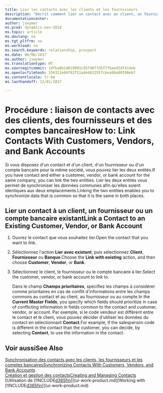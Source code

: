 ```yaml
---
title: Lier les contacts avec les clients et les fournisseurs
description: "Décrit comment lier un contact avec un client, un fournisseur, ou un compte bancaire de la même société, afin de pouvoir synchroniser les données communes."
documentationcenter: 
author: jswymer
ms.prod: dynamics-nav-2018
ms.topic: article
ms.devlang: na
ms.tgt_pltfrm: na
ms.workload: na
ms.search.keywords: relationship, prospect
ms.date: 06/06/2017
ms.author: jswymer
ms.translationtype: HT
ms.sourcegitcommit: 1dfba8b14019991c95f40ffd5f7fbaed5df414eb
ms.openlocfilehash: 156312e68f82f51ade4832557cbea96a80f08ebf
ms.contentlocale: fr-be
ms.lasthandoff: 12/01/2017

---
```

# <a name="how-to-link-contacts-with-customers-vendors-and-bank-accounts"></a><span data-ttu-id="bac4c-103">Procédure : liaison de contacts avec des clients, des fournisseurs et des comptes bancaires</span><span class="sxs-lookup"><span data-stu-id="bac4c-103">How to: Link Contacts With Customers, Vendors, and Bank Accounts</span></span>
<span data-ttu-id="bac4c-104">Si vous disposez d'un contact et d'un client, d'un fournisseur ou d'un compte bancaire pour la même société, vous pouvez lier les deux entités.</span><span class="sxs-lookup"><span data-stu-id="bac4c-104">If you have contact and either a customer, vendor, or bank account for the same company, you can link the two entities.</span></span> <span data-ttu-id="bac4c-105">Lier les deux entités vous permet de synchroniser les données communes afin qu'elles soient identiques aux deux emplacements.</span><span class="sxs-lookup"><span data-stu-id="bac4c-105">Linking the two entities enables you to synchronize data that is common so that it is the same in both places.</span></span>

## <a name="link-a-contact-to-an-existing-customer-vendor-or-bank-account"></a><span data-ttu-id="bac4c-106">Lier un contact à un client, un fournisseur ou un compte bancaire existant</span><span class="sxs-lookup"><span data-stu-id="bac4c-106">Link a Contact to an Existing Customer, Vendor, or Bank Account</span></span>
1. <span data-ttu-id="bac4c-107">Ouvrez le contact que vous souhaitez lier.</span><span class="sxs-lookup"><span data-stu-id="bac4c-107">Open the contact that you want to link.</span></span>
2. <span data-ttu-id="bac4c-108">Sélectionnez l'action **Lier avec existant**, puis sélectionnez **Client**, **Fournisseur** ou **Banque**.</span><span class="sxs-lookup"><span data-stu-id="bac4c-108">Choose the **Link with existing** action, and then choose **Customer**, **Vendor**, or **Bank**.</span></span>
3. <span data-ttu-id="bac4c-109">Sélectionnez le client, le fournisseur ou le compte bancaire à lier.</span><span class="sxs-lookup"><span data-stu-id="bac4c-109">Select the customer, vendor, or bank account to link to.</span></span>

   <span data-ttu-id="bac4c-110">Dans le champ **Champs prioritaires**, spécifiez les champs à considérer comme prioritaires en cas de conflit d'informations entre les champs communs au contact et au client, au fournisseur ou au compte.</span><span class="sxs-lookup"><span data-stu-id="bac4c-110">In the **Current Master Fields**, you specify which fields should prioritize in case of conflicting information in fields common to the contact and customer, vendor, or account.</span></span> <span data-ttu-id="bac4c-111">Par exemple, si le code vendeur est différent entre le contact et le client, vous pouvez décider d'utiliser les données du contact en sélectionnant **Contact**.</span><span class="sxs-lookup"><span data-stu-id="bac4c-111">For example, if the salesperson code is different in the contact than the customer, you can decide, by selecting **Contact**, to use the information in the contact.</span></span>

## <a name="see-also"></a><span data-ttu-id="bac4c-112">Voir aussi</span><span class="sxs-lookup"><span data-stu-id="bac4c-112">See Also</span></span>
[<span data-ttu-id="bac4c-113">Synchronisation des contacts avec les clients, les fournisseurs et les comptes bancaires</span><span class="sxs-lookup"><span data-stu-id="bac4c-113">Synchronizing Contacts With Customers, Vendors, and Bank Accounts</span></span>](marketing-synchronize-contacts-customers-vendors-bank-accounts.md)  
[<span data-ttu-id="bac4c-114">Création et gestion des contacts</span><span class="sxs-lookup"><span data-stu-id="bac4c-114">Creating and Managing Contacts</span></span>](marketing-contacts.md)  
<span data-ttu-id="bac4c-115">[Utilisation de [!INCLUDE[d365fin](includes/d365fin_md.md)]](ui-work-product.md)</span><span class="sxs-lookup"><span data-stu-id="bac4c-115">[Working with [!INCLUDE[d365fin](includes/d365fin_md.md)]](ui-work-product.md)</span></span>  

